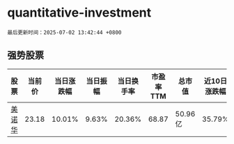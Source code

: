# quantitative-investment

`最后更新时间：2025-07-02 13:42:44 +0800`

## 强势股票

|股票|当前价|当日涨跌幅|当日振幅|当日换手率|市盈率TTM|总市值|近10日涨跌幅|
|----|----|----|----|----|----|----|----|
|[美诺华](https://xueqiu.com/S/SH603538)|23.18|10.01%|9.63%|20.36%|68.87|50.96亿|35.79%|

